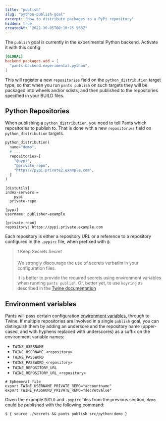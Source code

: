 ```yaml
---
title: "publish"
slug: "python-publish-goal"
excerpt: "How to distribute packages to a PyPi repository"
hidden: true
createdAt: "2021-10-05T08:10:25.568Z"
---
```

The `publish` goal is currently in the experimental Python backend. Activate it with this config:

```toml pants.toml
[GLOBAL]
backend_packages.add = [
  "pants.backend.experimental.python",
]
```

This will register a new `repositories` field on the `python_distribution` target type, so that when you run `pants publish` on such targets they will be packaged into wheels and/or sdists, and then published to the repositories specified in your BUILD files.

Python Repositories
-------------------

When publishing a `python_distribution`, you need to tell Pants which repositories to publish to. That is done with a new `repositories` field on `python_distribution` targets.

```python src/python/BUILD
python_distribution(
  name="demo",
  # ...
  repositories=[
    "@pypi",
    "@private-repo",
    "https://pypi.private2.example.com",
  ]
)
```
```text .pypirc
[distutils]
index-servers =
	pypi
  private-repo

[pypi]
username: publisher-example

[private-repo]
repository: https://pypi.private.example.com
```

Each repository is either a repository URL or a reference to a repository configured in the `.pypirc` file, when prefixed with `@`.

> ❗️ Keep Secrets Secret
> 
> We strongly discourage the use of secrets verbatim in your configuration files.
> 
> It is better to provide the required secrets using environment variables when running `pants publish`. Or, better yet, to use `keyring` as described in the [Twine documentation](https://twine.readthedocs.io/en/latest/#keyring-support)

Environment variables
---------------------

Pants will pass certain configuration [environment variables](https://twine.readthedocs.io/en/latest/#environment-variables), through to Twine. If multiple repositories are involved in a single `publish` goal, you can distinguish them by adding an undersore and the repository name (upper-cased, and with hyphens replaced with underscores) as a suffix on the environment variable names:

- `TWINE_USERNAME` 
- `TWINE_USERNAME_<repository>`
- `TWINE_PASSWORD`
- `TWINE_PASSWORD_<repository>`
- `TWINE_REPOSITORY_URL`
- `TWINE_REPOSITORY_URL_<repository>`

```shell secrets
# Ephemeral file
export TWINE_USERNAME_PRIVATE_REPO="accountname"
export TWINE_PASSWORD_PRIVATE_REPO="secretvalue"
```

Given the example `BUILD` and `.pypirc` files from the previous section, `demo` could be published with the following command:

```shell
$ { source ./secrets && pants publish src/python:demo }
```
